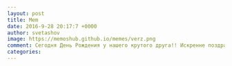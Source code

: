 ```yaml
--- 
layout: post 
title: Mem 
date: 2016-9-28 20:17:7 +0000 
author: svetashov 
image: https://memoshub.github.io/memes/verz.png
comment: Сегодня День Рождения у нашего крутого друга!! Искренне поздравляем тебя, Саша от всей редакции MemesHub.ru<br>Желаем осуществить самые желанные мечты. Уюта в доме, на сердце и в душе. Уверенно шагать к своим целям, никогда не сдаваться, служить опорой для старших и образцом для младших, а самое главное, любви, здоровья и поддержки!
categories: 
---
```

